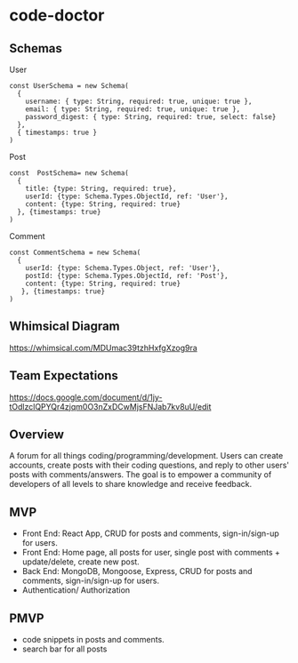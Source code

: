 # code-doctor


## Schemas
User
```
const UserSchema = new Schema(
  {
    username: { type: String, required: true, unique: true },
    email: { type: String, required: true, unique: true },
    password_digest: { type: String, required: true, select: false}
  },
  { timestamps: true }
)
```
Post
```
const  PostSchema= new Schema(
  {
    title: {type: String, required: true},
    userId: {type: Schema.Types.ObjectId, ref: 'User'},
    content: {type: String, required: true}
  }, {timestamps: true}
)
```
Comment
```
const CommentSchema = new Schema(
  {
    userId: {type: Schema.Types.Object, ref: 'User'},
    postId: {type: Schema.Types.ObjectId, ref: 'Post'},
    content: {type: String, required: true}
   }, {timestamps: true}
)
```

## Whimsical Diagram

https://whimsical.com/MDUmac39tzhHxfgXzog9ra

## Team Expectations

https://docs.google.com/document/d/1jy-tOdlzclQPYQr4zjqm0O3nZxDCwMjsFNJab7kv8uU/edit

## Overview
A forum for all things coding/programming/development. Users can create accounts, create posts with their coding questions, and reply to other users' posts with comments/answers. The goal is to empower a community of developers of all levels to share knowledge and receive feedback.

## MVP
- Front End: React App, CRUD for posts and comments, sign-in/sign-up for users.
- Front End: Home page, all posts for user, single post with comments + update/delete, create new post.
- Back End: MongoDB, Mongoose, Express, CRUD for posts and comments, sign-in/sign-up for users.
- Authentication/ Authorization

## PMVP
- code snippets in posts and comments.
- search bar for all posts



